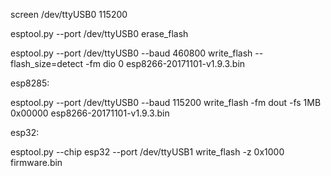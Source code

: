 screen /dev/ttyUSB0 115200

esptool.py --port /dev/ttyUSB0 erase_flash

esptool.py --port /dev/ttyUSB0 --baud 460800 write_flash --flash_size=detect -fm dio 0 esp8266-20171101-v1.9.3.bin 



esp8285:

esptool.py --port /dev/ttyUSB0 --baud 115200 write_flash -fm dout -fs 1MB 0x00000 esp8266-20171101-v1.9.3.bin 


esp32:

esptool.py --chip esp32 --port /dev/ttyUSB1 write_flash -z 0x1000 firmware.bin
